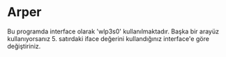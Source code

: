 # Arper
Bu programda interface olarak 'wlp3s0' kullanılmaktadır. Başka bir arayüz kullanıyorsanız 5. satırdaki iface değerini kullandığınız interface'e göre değiştiriniz. 
